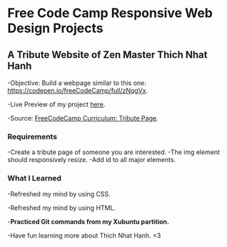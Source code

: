 # Free Code Camp Responsive Web Design Projects

## A Tribute Website of Zen Master Thich Nhat Hanh

 -Objective: Build a webpage similar to this one: https://codepen.io/freeCodeCamp/full/zNqgVx.

 -Live Preview of my project [here](https://jhalicea.github.io/tribute-page-fcc/).

 -Source: [FreeCodeCamp Curriculum: Tribute Page](https://www.freecodecamp.org/learn/responsive-web-design/responsive-web-design-projects/build-a-tribute-page).

### Requirements

 -Create a tribute page of someone you are interested.
 -The img element should responsively resize.
 -Add id to all major elements.

### What I Learned

 -Refreshed my mind by using CSS.

 -Refreshed my mind by using HTML.

 -**Practiced Git commands from my Xubuntu partition.**

 -Have fun learning more about Thich Nhat Hanh. <3

